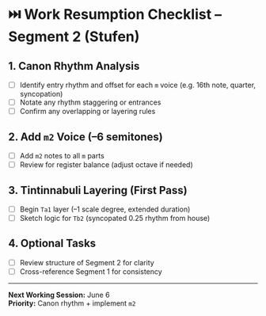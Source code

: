 # ⏭️ Work Resumption Checklist – Segment 2 (Stufen)

## 1. Canon Rhythm Analysis
- [ ] Identify entry rhythm and offset for each `m` voice (e.g. 16th note, quarter, syncopation)
- [ ] Notate any rhythm staggering or entrances
- [ ] Confirm any overlapping or layering rules

## 2. Add `m2` Voice (–6 semitones)
- [ ] Add `m2` notes to all `m` parts
- [ ] Review for register balance (adjust octave if needed)

## 3. Tintinnabuli Layering (First Pass)
- [ ] Begin `Ta1` layer (–1 scale degree, extended duration)
- [ ] Sketch logic for `Tb2` (syncopated 0.25 rhythm from house)

## 4. Optional Tasks
- [ ] Review structure of Segment 2 for clarity
- [ ] Cross-reference Segment 1 for consistency

---

**Next Working Session:** June 6  
**Priority:** Canon rhythm + implement `m2`
